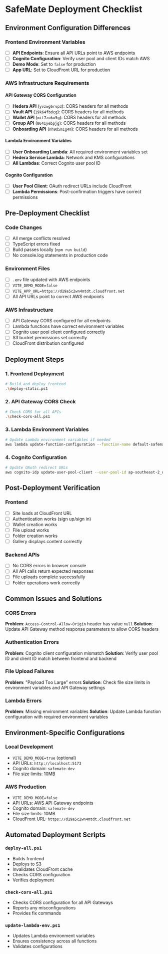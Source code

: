 # SafeMate Deployment Checklist

## Environment Configuration Differences

### Frontend Environment Variables
- [ ] **API Endpoints**: Ensure all API URLs point to AWS endpoints
- [ ] **Cognito Configuration**: Verify user pool and client IDs match AWS
- [ ] **Demo Mode**: Set to `false` for production
- [ ] **App URL**: Set to CloudFront URL for production

### AWS Infrastructure Requirements

#### API Gateway CORS Configuration
- [ ] **Hedera API** (`yvzwg6rvp3`): CORS headers for all methods
- [ ] **Vault API** (`19k64fbdcg`): CORS headers for all methods  
- [ ] **Wallet API** (`mit7zoku5g`): CORS headers for all methods
- [ ] **Group API** (`8641yebpjg`): CORS headers for all methods
- [ ] **Onboarding API** (`nh9d5m1g4m`): CORS headers for all methods

#### Lambda Environment Variables
- [ ] **User Onboarding Lambda**: All required environment variables set
- [ ] **Hedera Service Lambda**: Network and KMS configurations
- [ ] **All Lambdas**: Correct Cognito user pool ID

#### Cognito Configuration
- [ ] **User Pool Client**: OAuth redirect URLs include CloudFront
- [ ] **Lambda Permissions**: Post-confirmation triggers have correct permissions

## Pre-Deployment Checklist

### Code Changes
- [ ] All merge conflicts resolved
- [ ] TypeScript errors fixed
- [ ] Build passes locally (`npm run build`)
- [ ] No console.log statements in production code

### Environment Files
- [ ] `.env` file updated with AWS endpoints
- [ ] `VITE_DEMO_MODE=false`
- [ ] `VITE_APP_URL=https://d19a5c2wn4mtdt.cloudfront.net`
- [ ] All API URLs point to correct AWS endpoints

### AWS Infrastructure
- [ ] API Gateway CORS configured for all endpoints
- [ ] Lambda functions have correct environment variables
- [ ] Cognito user pool client configured correctly
- [ ] S3 bucket permissions set correctly
- [ ] CloudFront distribution configured

## Deployment Steps

### 1. Frontend Deployment
```bash
# Build and deploy frontend
.\deploy-static.ps1
```

### 2. API Gateway CORS Check
```bash
# Check CORS for all APIs
.\check-cors-all.ps1
```

### 3. Lambda Environment Variables
```bash
# Update Lambda environment variables if needed
aws lambda update-function-configuration --function-name default-safemate-user-onboarding --environment Variables='{HEDERA_NETWORK=testnet,COGNITO_USER_POOL_ID=ap-southeast-2_uLgMRpWlw}'
```

### 4. Cognito Configuration
```bash
# Update OAuth redirect URLs
aws cognito-idp update-user-pool-client --user-pool-id ap-southeast-2_uLgMRpWlw --client-id 2fg1ckjn1hga2t07lnujpk488a --callback-urls https://d19a5c2wn4mtdt.cloudfront.net http://localhost:5173
```

## Post-Deployment Verification

### Frontend
- [ ] Site loads at CloudFront URL
- [ ] Authentication works (sign up/sign in)
- [ ] Wallet creation works
- [ ] File upload works
- [ ] Folder creation works
- [ ] Gallery displays content correctly

### Backend APIs
- [ ] No CORS errors in browser console
- [ ] All API calls return expected responses
- [ ] File uploads complete successfully
- [ ] Folder operations work correctly

## Common Issues and Solutions

### CORS Errors
**Problem**: `Access-Control-Allow-Origin` header has value `null`
**Solution**: Update API Gateway method response parameters to allow CORS headers

### Authentication Errors
**Problem**: Cognito client configuration mismatch
**Solution**: Verify user pool ID and client ID match between frontend and backend

### File Upload Failures
**Problem**: "Payload Too Large" errors
**Solution**: Check file size limits in environment variables and API Gateway settings

### Lambda Errors
**Problem**: Missing environment variables
**Solution**: Update Lambda function configuration with required environment variables

## Environment-Specific Configurations

### Local Development
- `VITE_DEMO_MODE=true` (optional)
- API URLs: `http://localhost:5173`
- Cognito domain: `safemate-dev`
- File size limits: 10MB

### AWS Production
- `VITE_DEMO_MODE=false`
- API URLs: AWS API Gateway endpoints
- Cognito domain: `safemate-dev`
- File size limits: 10MB
- CloudFront URL: `https://d19a5c2wn4mtdt.cloudfront.net`

## Automated Deployment Scripts

### `deploy-all.ps1`
- Builds frontend
- Deploys to S3
- Invalidates CloudFront cache
- Checks CORS configuration
- Verifies deployment

### `check-cors-all.ps1`
- Checks CORS configuration for all API Gateways
- Reports any misconfigurations
- Provides fix commands

### `update-lambda-env.ps1`
- Updates Lambda environment variables
- Ensures consistency across all functions
- Validates configurations
